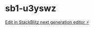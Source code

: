 # sb1-u3yswz

[Edit in StackBlitz next generation editor ⚡️](https://stackblitz.com/~/github.com/Mambinge/sb1-u3yswz)
